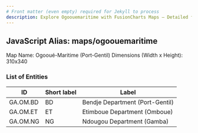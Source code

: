 ```yaml
---
# Front matter (even empty) required for Jekyll to process
description: Explore Ogoouemaritime with FusionCharts Maps – Detailed features for seamless integration. Try now & enhance your data visualization today! 
---
```


## JavaScript Alias: maps/ogoouemaritime

Map Name: Ogooué-Maritime (Port-Gentil)
Dimensions (Width x Height): 310x340

### List of Entities

| ID       | Short label | Label                           |
| -------- | ----------- | ------------------------------- |
| GA.OM.BD | BD          | Bendje Department (Port-Gentil) |
| GA.OM.ET | ET          | Etimboue Department (Omboue)    |
| GA.OM.NG | NG          | Ndougou Department (Gamba)      |
